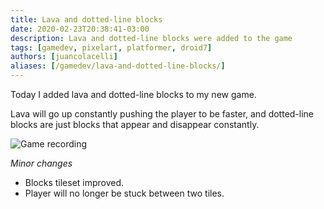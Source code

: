 ```yaml
---
title: Lava and dotted-line blocks
date: 2020-02-23T20:38:41-03:00
description: Lava and dotted-line blocks were added to the game
tags: [gamedev, pixelart, platformer, droid7]
authors: [juancolacelli]
aliases: [/gamedev/lava-and-dotted-line-blocks/]
---
```


Today I added lava and dotted-line blocks to my new game.

Lava will go up constantly pushing the player to be faster, and dotted-line blocks are just blocks that appear and disappear constantly.

![Game recording](recording.gif)

*Minor changes*
- Blocks tileset improved.
- Player will no longer be stuck between two tiles.
